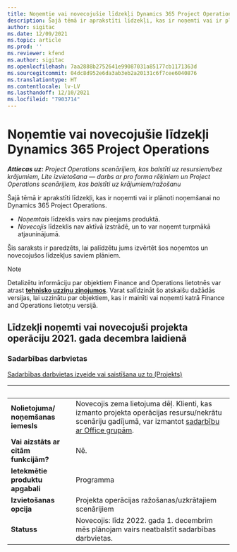 ```yaml
---
title: Noņemtie vai novecojušie līdzekļi Dynamics 365 Project Operations
description: Šajā tēmā ir aprakstīti līdzekļi, kas ir noņemti vai ir plānoti noņemšanai no Dynamics 365 Project Operations.
author: sigitac
ms.date: 12/09/2021
ms.topic: article
ms.prod: ''
ms.reviewer: kfend
ms.author: sigitac
ms.openlocfilehash: 7aa2888b2752641e99087031a85177cb1171363d
ms.sourcegitcommit: 04dc8d952e6da3ab3eb2a20131c6f7cee6040876
ms.translationtype: HT
ms.contentlocale: lv-LV
ms.lasthandoff: 12/10/2021
ms.locfileid: "7903714"
---
```

# <a name="removed-or-deprecated-features-in-dynamics-365-project-operations"></a>Noņemtie vai novecojušie līdzekļi Dynamics 365 Project Operations

_**Attiecas uz:** Project Operations scenārijiem, kas balstīti uz resursiem/bez krājumiem, Lite izvietošana — darbs ar pro forma rēķiniem un Project Operations scenārijiem, kas balstīti uz krājumiem/ražošanu_

Šajā tēmā ir aprakstīti līdzekļi, kas ir noņemti vai ir plānoti noņemšanai no Dynamics 365 Project Operations.

- *Noņemtais* līdzeklis vairs nav pieejams produktā.
- *Novecojis* līdzeklis nav aktīvā izstrādē, un to var noņemt turpmākā atjauninājumā.

Šis saraksts ir paredzēts, lai palīdzētu jums izvērtēt šos noņemtos un novecojušos līdzekļus saviem plāniem.

> [!NOTE]
> Detalizētu informāciju par objektiem Finance and Operations lietotnēs var atrast [**tehnisko uzziņu ziņojumos**](/dynamics/s-e/global/axtechrefrep_61). Varat salīdzināt šo atskaišu dažādās versijas, lai uzzinātu par objektiem, kas ir mainīti vai noņemti katrā Finance and Operations lietotņu versijā.

## <a name="features-removed-or-deprecated-in-the-project-operations-december-2021-release"></a>Līdzekļi noņemti vai novecojuši projekta operāciju 2021. gada decembra laidienā

### <a name="collaboration-workspaces"></a>Sadarbības darbvietas

[Sadarbības darbvietas izveide vai saistīšana uz to (Projekts)](/dynamicsax-2012/appuser-itpro/create-or-link-to-a-collaboration-workspace-project)

| &nbsp; | &nbsp; |
|--------|--------|
| **Nolietojuma/ noņemšanas iemesls** | Novecojis zema lietojuma dēļ. Klienti, kas izmanto projekta operācijas resursu/nekrātu scenāriju gadījumā, var izmantot [sadarbību ar Office grupām](../project-management/collaboration-groups.md). |
| **Vai aizstāts ar citām funkcijām?** | Nē. |
| **Ietekmētie produktu apgabali** | Programma  |
| **Izvietošanas opcija** | Projekta operācijas ražošanas/uzkrātajiem scenārijiem |
| **Statuss** | Novecojis: līdz 2022. gada 1. decembrim mēs plānojam vairs neatbalstīt sadarbības darbvietas. |
